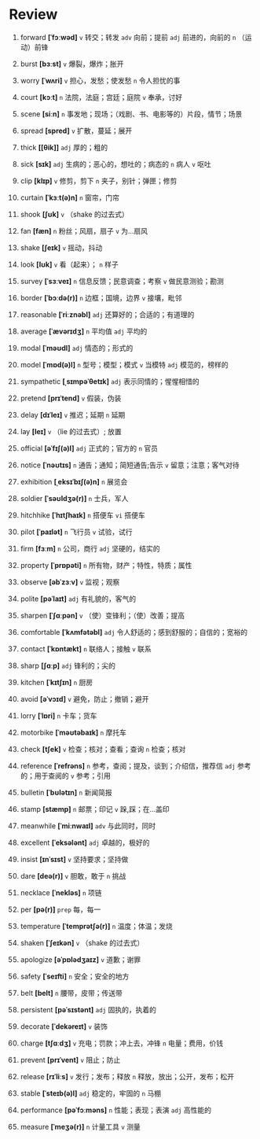 # Review
1. forward **[ˈfɔːwəd]** `v` 转交；转发 `adv` 向前；提前 `adj` 前进的，向前的 `n` （运动）前锋

2. burst **[bɜːst]** `v` 爆裂，爆炸；胀开

3. worry **[ˈwʌri]** `v` 担心，发愁；使发愁 `n` 令人担忧的事

4. court **[kɔːt]** `n` 法院，法庭；宫廷；庭院 `v` 奉承，讨好

5. scene **[siːn]** `n` 事发地；现场；（戏剧、书、电影等的）片段，情节；场景

6. spread **[spred]** `v` 扩散，蔓延；展开

7. thick **[[θik]]** `adj` 厚的；粗的

8. sick **[sɪk]** `adj` 生病的；恶心的，想吐的；病态的 `n` 病人 `v` 呕吐

9. clip **[klɪp]** `v` 修剪，剪下 `n` 夹子，别针；弹匣；修剪

10. curtain **[ˈkɜːt(ə)n]** `n` 窗帘，门帘

11. shook **[ʃʊk]** `v` （shake 的过去式）

12. fan **[fæn]** `n` 粉丝；风扇，扇子 `v` 为...扇风

13. shake **[ʃeɪk]** `v` 摇动，抖动

14. look **[lʊk]** `v` 看（起来）； `n` 样子

15. survey **[ˈsɜːveɪ]** `n` 信息反馈；民意调查；考察 `v` 做民意测验；勘测

16. border **[ˈbɔːdə(r)]** `n` 边框；国境，边界 `v` 接壤，毗邻

17. reasonable **[ˈriːznəbl]** `adj` 还算好的；合适的；有道理的

18. average **[ˈævərɪdʒ]** `n` 平均值 `adj` 平均的

19. modal **[ˈməʊdl]** `adj` 情态的；形式的

20. model **[ˈmɒd(ə)l]** `n` 型号；模型；模式 `v` 当模特 `adj` 模范的，榜样的

21. sympathetic **[ˌsɪmpəˈθetɪk]** `adj` 表示同情的；惺惺相惜的

22. pretend **[prɪˈtend]** `v` 假装，伪装

23. delay **[dɪˈleɪ]** `v` 推迟；延期 `n` 延期

24. lay **[leɪ]** `v` （lie 的过去式）; 放置

25. official **[əˈfɪʃ(ə)l]** `adj` 正式的；官方的 `n` 官员

26. notice **[ˈnəʊtɪs]** `n` 通告；通知；简短通告;告示 `v` 留意；注意；客气对待

27. exhibition **[ˌeksɪˈbɪʃ(ə)n]** `n` 展览会

28. soldier **[ˈsəʊldʒə(r)]** `n` 士兵，军人

29. hitchhike **[ˈhɪtʃhaɪk]** `n` 搭便车 `vi` 搭便车

30. pilot **[ˈpaɪlət]** `n` 飞行员 `v` 试验，试行

31. firm **[fɜːm]** `n` 公司，商行 `adj` 坚硬的，结实的

32. property **[ˈprɒpəti]** `n` 所有物，财产；特性，特质；属性

33. observe **[əbˈzɜːv]** `v` 监视；观察

34. polite **[pəˈlaɪt]** `adj` 有礼貌的，客气的

35. sharpen **[ˈʃɑːpən]** `v` （使）变锋利；（使）改善；提高

36. comfortable **[ˈkʌmfətəbl]** `adj` 令人舒适的；感到舒服的；自信的；宽裕的

37. contact **[ˈkɒntækt]** `n` 联络人；接触 `v` 联系

38. sharp **[ʃɑːp]** `adj` 锋利的；尖的

39. kitchen **[ˈkɪtʃɪn]** `n` 厨房

40. avoid **[əˈvɔɪd]** `v` 避免，防止；撤销；避开

41. lorry **[ˈlɒri]** `n` 卡车；货车

42. motorbike **[ˈməʊtəbaɪk]** `n` 摩托车

43. check **[tʃek]** `v` 检查；核对；查看；查询 `n` 检查；核对

44. reference **[ˈrefrəns]** `n` 参考，查阅；提及，谈到；介绍信，推荐信 `adj` 参考的；用于查阅的 `v` 参考；引用

45. bulletin **[ˈbʊlətɪn]** `n` 新闻简报

46. stamp **[stæmp]** `n` 邮票；印记 `v` 跺,踩；在...盖印

47. meanwhile **[ˈmiːnwaɪl]** `adv` 与此同时，同时

48. excellent **[ˈeksələnt]** `adj` 卓越的，极好的

49. insist **[ɪnˈsɪst]** `v` 坚持要求；坚持做

50. dare **[deə(r)]** `v` 胆敢，敢于 `n` 挑战

51. necklace **[ˈnekləs]** `n` 项链

52. per **[pə(r)]** `prep` 每，每一

53. temperature **[ˈtemprətʃə(r)]** `n` 温度；体温；发烧

54. shaken **[ˈʃeɪkən]** `v` （shake 的过去式）

55. apologize **[əˈpɒlədʒaɪz]** `v` 道歉；谢罪

56. safety **[ˈseɪfti]** `n` 安全；安全的地方

57. belt **[belt]** `n` 腰带，皮带；传送带

58. persistent **[pəˈsɪstənt]** `adj` 固执的，执着的

59. decorate **[ˈdekəreɪt]** `v` 装饰

60. charge **[tʃɑːdʒ]** `v` 充电；罚款；冲上去，冲锋 `n` 电量；费用，价钱

61. prevent **[prɪˈvent]** `v` 阻止；防止

62. release **[rɪˈliːs]** `v` 发行；发布；释放 `n` 释放，放出；公开，发布；松开

63. stable **[ˈsteɪb(ə)l]** `adj` 稳定的，牢固的 `n` 马棚

64. performance **[pəˈfɔːməns]** `n` 性能；表现；表演 `adj` 高性能的

65. measure **[ˈmeʒə(r)]** `n` 计量工具 `v` 测量

